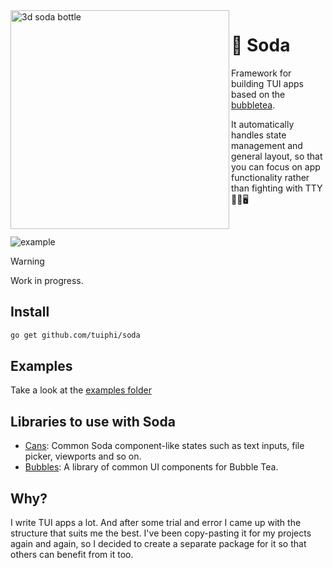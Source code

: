 <img align="left" alt="3d soda bottle" width="350" src="https://github.com/tuiphi/soda/assets/62389790/4ffbceac-b1f8-4c23-8815-a05272027739">

# 🥤 Soda

Framework for building TUI apps based on the [bubbletea](https://github.com/charmbracelet/bubbletea).

It automatically handles state management and general layout, so that you can focus on app functionality rather than fighting with TTY 🤕🥊🖥️

<br>

![example](https://github.com/tuiphi/soda/assets/62389790/6235c257-efee-4e8a-a7eb-b656f6291729)

> [!WARNING] 
> Work in progress.

## Install

```bash
go get github.com/tuiphi/soda
```

## Examples

Take a look at the [examples folder](./_examples)

## Libraries to use with Soda

- [Cans](https://github.com/tuiphi/cans): Common Soda component-like states such as text inputs, file picker, viewports and so on.
- [Bubbles](https://github.com/charmbracelet/bubbles): A library of common UI components for Bubble Tea.

## Why?

I write TUI apps a lot. And after some trial and error I came up with the structure that suits me the best. I've been copy-pasting it for my projects again and again, so I decided to create a separate package for it so that others can benefit from it too.
